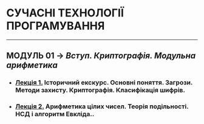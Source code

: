 # **СУЧАСНІ ТЕХНОЛОГІЇ ПРОГРАМУВАННЯ**
***
## **МОДУЛЬ 01** -> *Вступ. Криптографія. Модульна арифметика*
- ### [**Лекція 1.**](/LEC/Modulo_1/CIB_2021_Lec_01_.pdf) **Історичний екскурс. Основні поняття. Загрози. Методи захисту. Криптографія. Класифікація шифрів.**
- ### [**Лекція 2.**](/LEC/Modulo_1/CIB_2021_Lec_02_.pdf) **Арифметика цілих чисел. Теорія подільності. НСД і алгоритм Евкліда..**
